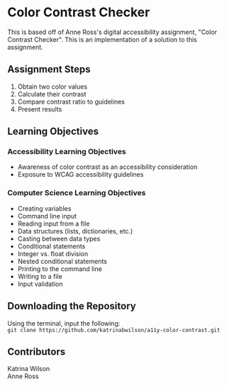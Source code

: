 # Color Contrast Checker  
This is based off of Anne Ross's digital accessibility assignment, "Color Contrast Checker". This is an implementation of a solution to this assignment. 

## Assignment Steps
1. Obtain two color values
2. Calculate their contrast 
3. Compare contrast ratio to guidelines
4. Present results 

## Learning Objectives
### Accessibility Learning Objectives 
- Awareness of color contrast as an accessibility consideration
- Exposure to WCAG accessibility guidelines
### Computer Science Learning Objectives
- Creating variables
- Command line input
- Reading input from a file
- Data structures (lists, dictionaries, etc.)
- Casting between data types
- Conditional statements
- Integer vs. float division
- Nested conditional statements
- Printing to the command line
- Writing to a file
- Input validation

## Downloading the Repository  
Using the terminal, input the following:   
```git clone https://github.com/katrinabwilson/a11y-color-contrast.git```

## Contributors  
Katrina Wilson  
Anne Ross